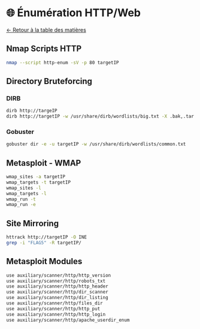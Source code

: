 # 🌐 Énumération HTTP/Web

[← Retour à la table des matières](../README.md)

## Nmap Scripts HTTP
```bash
nmap --script http-enum -sV -p 80 targetIP
```

## Directory Bruteforcing

### DIRB
```bash
dirb http://targeIP
dirb http://targetIP -w /usr/share/dirb/wordlists/big.txt -X .bak,.tar.gz,.zip,.sql,.bak.zip
```

### Gobuster
```bash
gobuster dir -e -u targetIP -w /usr/share/dirb/wordlists/common.txt
```

## Metasploit - WMAP
```bash
wmap_sites -a targetIP
wmap_targets -t targetIP
wmap_sites -l
wmap_targets -l
wmap_run -t
wmap_run -e
```

## Site Mirroring
```bash
httrack http://targetIP -O INE
grep -i "FLAG5" -R targetIP/
```

## Metasploit Modules
```bash
use auxiliary/scanner/http/http_version
use auxiliary/scanner/http/robots_txt
use auxiliary/scanner/http/http_header
use auxiliary/scanner/http/dir_scanner
use auxiliary/scanner/http/dir_listing
use auxiliary/scanner/http/files_dir
use auxiliary/scanner/http/http_put
use auxiliary/scanner/http/http_login
use auxiliary/scanner/http/apache_userdir_enum
```
